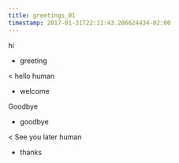 ```yaml
---
title: greetings_01
timestamp: 2017-01-31T22:11:43.286624434-02:00
---
```


hi
* greeting

< hello human
* welcome

Goodbye
* goodbye

< See you later human
* thanks
